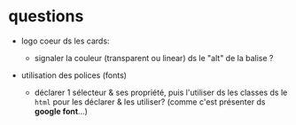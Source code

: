 # questions

* logo coeur ds les cards:
  * signaler la couleur (transparent ou linear) ds le "alt" de la balise <img>?

* utilisation des polices (fonts) 
  * déclarer 1 sélecteur & ses propriété, puis l'utiliser ds les classes ds le `html` pour les déclarer & les utiliser? (comme c'est présenter ds **google font**...)